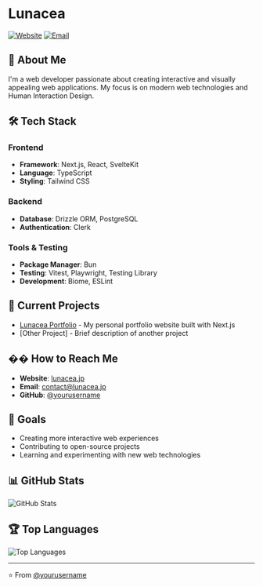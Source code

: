 # Lunacea

[![Website](https://img.shields.io/badge/Website-lunacea.jp-38B2AC?style=flat-square)](https://lunacea.jp)
[![Email](https://img.shields.io/badge/Email-contact@lunacea.jp-blue?style=flat-square)](mailto:contact@lunacea.jp)

## 👋 About Me

I'm a web developer passionate about creating interactive and visually appealing web applications.
My focus is on modern web technologies and Human Interaction Design.

## 🛠️ Tech Stack

### Frontend
- **Framework**: Next.js, React, SvelteKit
- **Language**: TypeScript
- **Styling**: Tailwind CSS

### Backend
- **Database**: Drizzle ORM, PostgreSQL
- **Authentication**: Clerk

### Tools & Testing
- **Package Manager**: Bun
- **Testing**: Vitest, Playwright, Testing Library
- **Development**: Biome, ESLint

## 🌟 Current Projects

- [Lunacea Portfolio](https://lunacea.jp) - My personal portfolio website built with Next.js
- [Other Project] - Brief description of another project

## �� How to Reach Me

- **Website**: [lunacea.jp](https://lunacea.jp)
- **Email**: [contact@lunacea.jp](mailto:contact@lunacea.jp)
- **GitHub**: [@yourusername](https://github.com/yourusername)

## 🎯 Goals

- Creating more interactive web experiences
- Contributing to open-source projects
- Learning and experimenting with new web technologies

## 📊 GitHub Stats

![GitHub Stats](https://github-readme-stats.vercel.app/api?username=yourusername&show_icons=true&theme=radical)

## 🏆 Top Languages

![Top Languages](https://github-readme-stats.vercel.app/api/top-langs/?username=yourusername&layout=compact&theme=radical)

---

⭐️ From [@yourusername](https://github.com/yourusername)
